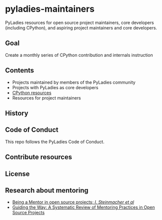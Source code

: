 # pyladies-maintainers

PyLadies resources for open source project maintainers, core developers
(including CPython), and aspiring project maintainers and core developers.

## Goal

Create a monthly series of CPython contribution and internals instruction

## Contents
- Projects maintained by members of the PyLadies community
- Projects with PyLadies as core developers
- [CPython resources](cpython/index.md)
- Resources for project maintainers

## History

## Code of Conduct
This repo follows the PyLadies Code of Conduct.

## Contribute resources

## License

## Research about mentoring

- [Being a Mentor in open source projects; *I. Steinmacher et al*](https://doi.org/10.1186/s13174-021-00140-z)
- [Guiding the Way: A Systematic Review of Mentoring Practices in Open Source Projects](http://dx.doi.org/10.2139/ssrn.4632896)
